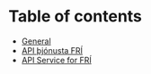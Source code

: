 # Table of contents

* [General](README.md)
* [API þjónusta FRÍ](api-service.md)
* [API Service for FRÍ](readme-en.md)
